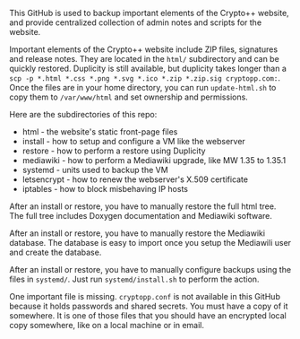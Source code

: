 This GitHub is used to backup important elements of the Crypto++ website, and provide centralized collection of admin notes and scripts for the website.

Important elements of the Crypto++ website include ZIP files, signatures and release notes. They are located in the `html/` subdirectory and can be quickly restored. Duplicity is still available, but duplicity takes longer than a `scp -p *.html *.css *.png *.svg *.ico *.zip *.zip.sig cryptopp.com:`. Once the files are in your home directory, you can run `update-html.sh` to copy them to `/var/www/html` and set ownership and permissions.

Here are the subdirectories of this repo:

  * html - the website's static front-page files
  * install - how to setup and configure a VM like the webserver
  * restore - how to perform a restore using Duplicity
  * mediawiki - how to perform a Mediawiki upgrade, like MW 1.35 to 1.35.1
  * systemd - units used to backup the VM
  * letsencrypt - how to renew the webserver's X.509 certificate
  * iptables - how to block misbehaving IP hosts

After an install or restore, you have to manually restore the full html tree. The full tree includes Doxygen documentation and Mediawiki software.

After an install or restore, you have to manually restore the Mediawiki database. The database is easy to import once you setup the Mediawili user and create the database.

After an install or restore, you have to manually configure backups using the files in `systemd/`. Just run `systemd/install.sh` to perform the action.

One important file is missing. `cryptopp.conf` is not available in this GitHub because it holds passwords and shared secrets. You must have a copy of it somewhere. It is one of those files that you should have an encrypted local copy somewhere, like on a local machine or in email.
